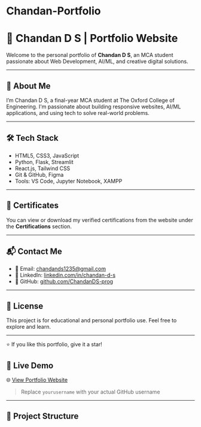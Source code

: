 # Chandan-Portfolio
# 💼 Chandan D S | Portfolio Website

Welcome to the personal portfolio of **Chandan D S**, an MCA student passionate about Web Development, AI/ML, and creative digital solutions.

---

## 🧠 About Me

I’m Chandan D S, a final-year MCA student at The Oxford College of Engineering. I'm passionate about building responsive websites, AI/ML applications, and using tech to solve real-world problems.

---

## 🛠️ Tech Stack

- HTML5, CSS3, JavaScript
- Python, Flask, Streamlit
- React.js, Tailwind CSS
- Git & GitHub, Figma
- Tools: VS Code, Jupyter Notebook, XAMPP

---

## 📜 Certificates

You can view or download my verified certifications from the website under the **Certifications** section.

---

## 📬 Contact Me

- 📧 Email: [chandands1235@gmail.com](mailto:chandands1235@gmail.com)
- 🔗 LinkedIn: [linkedin.com/in/chandan-d-s](https://www.linkedin.com/in/chandan-d-s)
- 🐙 GitHub: [github.com/ChandanDS-prog](https://github.com/ChandanDS-prog)

---

## 📃 License

This project is for educational and personal portfolio use. Feel free to explore and learn.

---

⭐ If you like this portfolio, give it a star!


## 🔗 Live Demo

🌐 [View Portfolio Website](https://chandands-prog.github.io/Chandan-Portfolio/)

> Replace `yourusername` with your actual GitHub username

---

## 📂 Project Structure

